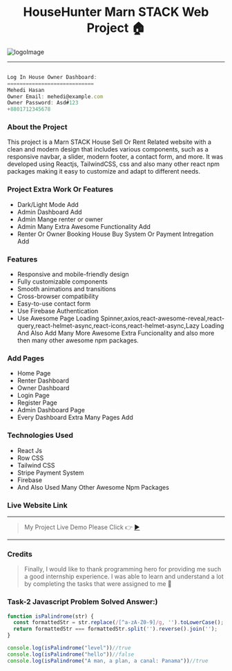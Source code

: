 <h1 align="center">HouseHunter Marn STACK Web Project 🏠</h1>

![logoImage](https://househunter-e3d07.web.app/assets/logo-86142309.png)

---

```js

Log In House Owner Dashboard:
============================
Mehedi Hasan
Owner Email: mehedi@example.com
Owner Password: Asd#123
+8801712345678

```

<!--
Log In Admin Dashboard:
=======================
Admin Email: admin123@gmail.com
Password: Admin#123
-->

<!--
### My Fault Or Mistake

**I Can Mail That Sir But You Are No Reply My Mail But I Am Truely Said That My Project Firebase Use This Is My Big Mistakes But I Have No Other Choise Sir**

My Mail:
========
Sir we are told to create authentication by ourselves not to use firebase or any provider but sir I tried for several hours but I can't do the custom authentication system with my code complex but sir after understanding the logic completely I have many problems to do this happened Can I complete the whole project using firebase sir? Sir please kindly tell me a little about the matter. Sir, I will be able to implement all the futures inshallah.

-->
### About the Project

This project is a Marn STACK House Sell Or Rent Related website with a clean and modern design that includes various components, such as a responsive navbar, a slider, modern footer, a contact form, and more. It was developed using Reactjs, TailwindCSS, css and also many other react npm packages making it easy to customize and adapt to different needs.


### Project Extra Work Or Features

- Dark/Light Mode Add
- Admin Dashboard Add
- Admin Mange renter or owner
- Admin Many Extra Awesome Functionality Add
- Renter Or Owner Booking House Buy System Or Payment Intregation Add

### Features

- Responsive and mobile-friendly design
- Fully customizable components
- Smooth animations and transitions
- Cross-browser compatibility
- Easy-to-use contact form
- Use Firebase Authentication
- Use Awesome Page Loading Spinner,axios,react-awesome-reveal,react-query,react-helmet-async,react-icons,react-helmet-async,Lazy Loading And Also Add Many More Awesome Extra Funcionality and also more then many other awesome npm packages.

### Add Pages

- Home Page
- Renter Dashboard
- Owner Dashboard
- Login Page
- Register Page
- Admin Dashboard Page
- Every Dashboard Extra Many Pages Add


### Technologies Used

- React Js
- Row CSS
- Tailwind CSS
- Stripe Payment System
- Firebase
- And Also Used Many Other Awesome Npm Packages


### Live Website Link

***
> My Project Live Demo Please Click 👉 [▶](https://househunter-e3d07.web.app/ 'Click For Live Project Demo')
***

### Credits

> Finally, I would like to thank programming hero for providing me such a good internship experience. I was able to learn and understand a lot by completing the tasks that were assigned to me 🥰


### Task-2 Javascript Problem Solved Answer:)

```js
function isPalindrome(str) {
  const formattedStr = str.replace(/[^a-zA-Z0-9]/g, '').toLowerCase();
  return formattedStr === formattedStr.split('').reverse().join('');
}

console.log(isPalindrome("level"))//true
console.log(isPalindrome("hello"))//false
console.log(isPalindrome("A man, a plan, a canal: Panama"))//true
```
